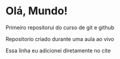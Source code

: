 # Olá, Mundo!
 Primeiro repositorui do curso de git e github

 Repositorio criado durante uma aula ao vivo

Essa linha eu adicionei diretamente no cite
